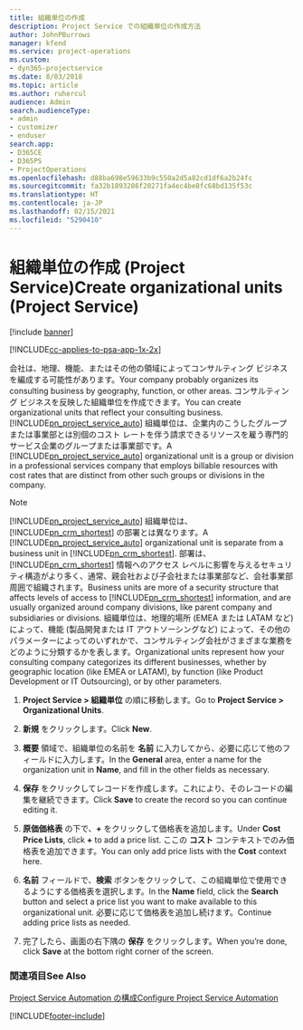 ```yaml
---
title: 組織単位の作成
description: Project Service での組織単位の作成方法
author: JohnPBurrows
manager: kfend
ms.service: project-operations
ms.custom:
- dyn365-projectservice
ms.date: 8/03/2018
ms.topic: article
ms.author: ruhercul
audience: Admin
search.audienceType:
- admin
- customizer
- enduser
search.app:
- D365CE
- D365PS
- ProjectOperations
ms.openlocfilehash: d88ba698e59633b9c550a2d5a82cd1df6a2b24fc
ms.sourcegitcommit: fa32b1893286f20271fa4ec4be8fc68bd135f53c
ms.translationtype: HT
ms.contentlocale: ja-JP
ms.lasthandoff: 02/15/2021
ms.locfileid: "5290410"
---
```

# <a name="create-organizational-units-project-service"></a><span data-ttu-id="60ba0-103">組織単位の作成 (Project Service)</span><span class="sxs-lookup"><span data-stu-id="60ba0-103">Create organizational units (Project Service)</span></span>

[!include [banner](../includes/psa-now-project-operations.md)]

[!INCLUDE[cc-applies-to-psa-app-1x-2x](../includes/cc-applies-to-psa-app-1x-2x.md)]

<span data-ttu-id="60ba0-104">会社は、地理、機能、またはその他の領域によってコンサルティング ビジネスを編成する可能性があります。</span><span class="sxs-lookup"><span data-stu-id="60ba0-104">Your company probably organizes its consulting business by geography, function, or other areas.</span></span> <span data-ttu-id="60ba0-105">コンサルティング ビジネスを反映した組織単位を作成できます。</span><span class="sxs-lookup"><span data-stu-id="60ba0-105">You can create organizational units that reflect your consulting business.</span></span> <span data-ttu-id="60ba0-106">[!INCLUDE[pn_project_service_auto](../includes/pn-project-service-auto.md)] 組織単位は、企業内のこうしたグループまたは事業部とは別個のコスト レートを伴う請求できるリソースを雇う専門的サービス企業のグループまたは事業部です。</span><span class="sxs-lookup"><span data-stu-id="60ba0-106">A [!INCLUDE[pn_project_service_auto](../includes/pn-project-service-auto.md)] organizational unit is a group or division in a professional services company that employs billable resources with cost rates that are distinct from other such groups or divisions in the company.</span></span>  
  
> [!NOTE]
>  <span data-ttu-id="60ba0-107">[!INCLUDE[pn_project_service_auto](../includes/pn-project-service-auto.md)] 組織単位は、[!INCLUDE[pn_crm_shortest](../includes/pn-crm-shortest.md)] の部署とは異なります。</span><span class="sxs-lookup"><span data-stu-id="60ba0-107">A [!INCLUDE[pn_project_service_auto](../includes/pn-project-service-auto.md)] organizational unit is separate from a business unit in [!INCLUDE[pn_crm_shortest](../includes/pn-crm-shortest.md)].</span></span> <span data-ttu-id="60ba0-108">部署は、[!INCLUDE[pn_crm_shortest](../includes/pn-crm-shortest.md)] 情報へのアクセス レベルに影響を与えるセキュリティ構造がより多く、通常、親会社および子会社または事業部など、会社事業部周囲で組織されます。</span><span class="sxs-lookup"><span data-stu-id="60ba0-108">Business units are more of a security structure that affects levels of access to [!INCLUDE[pn_crm_shortest](../includes/pn-crm-shortest.md)] information, and are usually organized around company divisions, like parent company and subsidiaries or divisions.</span></span> <span data-ttu-id="60ba0-109">組織単位は、地理的場所 (EMEA または LATAM など) によって、機能 (製品開発または IT アウトソーシングなど) によって、その他のパラメーターによってのいずれかで、コンサルティング会社がさまざまな業務をどのように分類するかを表します。</span><span class="sxs-lookup"><span data-stu-id="60ba0-109">Organizational units represent how your consulting company categorizes its different businesses, whether by geographic location (like EMEA or LATAM), by function (like Product Development or IT Outsourcing), or by other parameters.</span></span>  
  
1.  <span data-ttu-id="60ba0-110">**Project Service > 組織単位** の順に移動します。</span><span class="sxs-lookup"><span data-stu-id="60ba0-110">Go to **Project Service > Organizational Units**.</span></span>  
  
2.  <span data-ttu-id="60ba0-111">**新規** をクリックします。</span><span class="sxs-lookup"><span data-stu-id="60ba0-111">Click **New**.</span></span>  
  
3.  <span data-ttu-id="60ba0-112">**概要** 領域で、組織単位の名前を **名前** に入力してから、必要に応じて他のフィールドに入力します。</span><span class="sxs-lookup"><span data-stu-id="60ba0-112">In the **General** area, enter a name for the organization unit in **Name**, and fill in the other fields as necessary.</span></span>  
  
4.  <span data-ttu-id="60ba0-113">**保存** をクリックしてレコードを作成します。これにより、そのレコードの編集を継続できます。</span><span class="sxs-lookup"><span data-stu-id="60ba0-113">Click **Save** to create the record so you can continue editing it.</span></span>  
  
5.  <span data-ttu-id="60ba0-114">**原価価格表** の下で、**+** をクリックして価格表を追加します。</span><span class="sxs-lookup"><span data-stu-id="60ba0-114">Under **Cost Price Lists**, click **+** to add a price list.</span></span> <span data-ttu-id="60ba0-115">ここの **コスト** コンテキストでのみ価格表を追加できます。</span><span class="sxs-lookup"><span data-stu-id="60ba0-115">You can only add price lists with the **Cost** context here.</span></span>  
  
6.  <span data-ttu-id="60ba0-116">**名前** フィールドで、**検索** ボタンをクリックして、この組織単位で使用できるようにする価格表を選択します。</span><span class="sxs-lookup"><span data-stu-id="60ba0-116">In the **Name** field, click the **Search** button and select a price list you want to make available to this organizational unit.</span></span> <span data-ttu-id="60ba0-117">必要に応じて価格表を追加し続けます。</span><span class="sxs-lookup"><span data-stu-id="60ba0-117">Continue adding price lists as needed.</span></span>  
  
7.  <span data-ttu-id="60ba0-118">完了したら、画面の右下隅の **保存** をクリックします。</span><span class="sxs-lookup"><span data-stu-id="60ba0-118">When you’re done, click **Save** at the bottom right corner of the screen.</span></span>  
  
### <a name="see-also"></a><span data-ttu-id="60ba0-119">関連項目</span><span class="sxs-lookup"><span data-stu-id="60ba0-119">See Also</span></span>  
 [<span data-ttu-id="60ba0-120">Project Service Automation の構成</span><span class="sxs-lookup"><span data-stu-id="60ba0-120">Configure Project Service Automation</span></span>](../psa/configure.md)


[!INCLUDE[footer-include](../includes/footer-banner.md)]